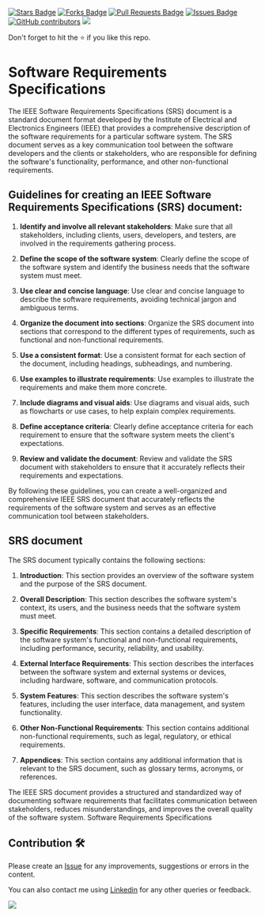 <a href="https://github.com/drshahizan/software-engineering/stargazers"><img src="https://img.shields.io/github/stars/drshahizan/software-engineering" alt="Stars Badge"/></a>
<a href="https://github.com/drshahizan/software-engineering/network/members"><img src="https://img.shields.io/github/forks/drshahizan/software-engineering" alt="Forks Badge"/></a>
<a href="https://github.com/drshahizan/software-engineering/pulls"><img src="https://img.shields.io/github/issues-pr/drshahizan/software-engineering" alt="Pull Requests Badge"/></a>
<a href="https://github.com/drshahizan/software-engineering/issues"><img src="https://img.shields.io/github/issues/drshahizan/software-engineering" alt="Issues Badge"/></a>
<a href="https://github.com/drshahizan/software-engineering/graphs/contributors"><img alt="GitHub contributors" src="https://img.shields.io/github/contributors/drshahizan/software-engineering?color=2b9348"></a>
![](https://visitor-badge.glitch.me/badge?page_id=drshahizan/software-engineering)

Don't forget to hit the :star: if you like this repo.

# Software Requirements Specifications 
The IEEE Software Requirements Specifications (SRS) document is a standard document format developed by the Institute of Electrical and Electronics Engineers (IEEE) that provides a comprehensive description of the software requirements for a particular software system. The SRS document serves as a key communication tool between the software developers and the clients or stakeholders, who are responsible for defining the software's functionality, performance, and other non-functional requirements.

## Guidelines for creating an IEEE Software Requirements Specifications (SRS) document:

1. **Identify and involve all relevant stakeholders**: Make sure that all stakeholders, including clients, users, developers, and testers, are involved in the requirements gathering process.

2. **Define the scope of the software system**: Clearly define the scope of the software system and identify the business needs that the software system must meet.

3. **Use clear and concise language**: Use clear and concise language to describe the software requirements, avoiding technical jargon and ambiguous terms.

4. **Organize the document into sections**: Organize the SRS document into sections that correspond to the different types of requirements, such as functional and non-functional requirements.

5. **Use a consistent format**: Use a consistent format for each section of the document, including headings, subheadings, and numbering.

6. **Use examples to illustrate requirements**: Use examples to illustrate the requirements and make them more concrete.

7. **Include diagrams and visual aids**: Use diagrams and visual aids, such as flowcharts or use cases, to help explain complex requirements.

8. **Define acceptance criteria**: Clearly define acceptance criteria for each requirement to ensure that the software system meets the client's expectations.

9. **Review and validate the document**: Review and validate the SRS document with stakeholders to ensure that it accurately reflects their requirements and expectations.

By following these guidelines, you can create a well-organized and comprehensive IEEE SRS document that accurately reflects the requirements of the software system and serves as an effective communication tool between stakeholders.

## SRS document
The SRS document typically contains the following sections:

1. **Introduction**: This section provides an overview of the software system and the purpose of the SRS document.

2. **Overall Description**: This section describes the software system's context, its users, and the business needs that the software system must meet.

3. **Specific Requirements**: This section contains a detailed description of the software system's functional and non-functional requirements, including performance, security, reliability, and usability.

4. **External Interface Requirements**: This section describes the interfaces between the software system and external systems or devices, including hardware, software, and communication protocols.

5. **System Features**: This section describes the software system's features, including the user interface, data management, and system functionality.

6. **Other Non-Functional Requirements**: This section contains additional non-functional requirements, such as legal, regulatory, or ethical requirements.

7. **Appendices**: This section contains any additional information that is relevant to the SRS document, such as glossary terms, acronyms, or references.

The IEEE SRS document provides a structured and standardized way of documenting software requirements that facilitates communication between stakeholders, reduces misunderstandings, and improves the overall quality of the software system.
Software Requirements Specifications

## Contribution 🛠️
Please create an [Issue](https://github.com/drshahizan/software-engineering/issues) for any improvements, suggestions or errors in the content.

You can also contact me using [Linkedin](https://www.linkedin.com/in/drshahizan/) for any other queries or feedback.

![](https://visitor-badge.glitch.me/badge?page_id=drshahizan)

